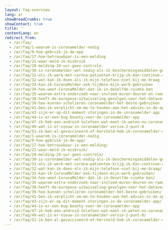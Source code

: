 ```yaml
---
layout: faq-overview
lang: ar
showBreadCrumbs: true
showContact: true
title: ''
contentLang: en
redirect_from: 
  - /ar/faq/
  - /ar/faq/1-waarom-is-coronamelder-nodig
  - /ar/faq/9-hoe-gebruik-je-de-app
  - /ar/faq/17-hoe-betrouwbaar-is-een-melding
  - /ar/faq/21-waar-meld-ik-misbruik
  - /ar/faq/28-melding-24-uur-geen-controle
  - /ar/faq/30-is-coronamelder-wel-nodig-als-ik-beschermingsmiddelen-gebruik
  - /ar/faq/31-als-ik-werk-met-corona-patienten-krijg-ik-dan-continue-alerts
  - /ar/faq/32-wat-kan-ik-doen-als-ik-mijn-telefoon-niet-bij-me-draag
  - /ar/faq/33-kan-ik-CoronaMelder-ook-tijdens-mijn-werk-gebruiken
  - /ar/faq/34-hoe-weet-CoronaMelder-dat-ik-in-dezelfde-ruimte-ben
  - /ar/faq/35-waarom-extra-onderzoek-naar-invloed-muren-deuren-en-ramen
  - /ar/faq/38-heeft-de-europese-uitwisseling-gevolgen-voor-het-dataverbruik-van-mijn-telefoon
  - /ar/faq/39-hoe-kunnen-scholieren-coronamelder-het-beste-gebruiken
  - /ar/faq/41-ben-ik-verplicht-om-me-te-houden-aan-het-advies-in-de-app
  - /ar/faq/43-zijn-er-op-dit-moment-storingen-in-de-coronamelder-app
  - /ar/faq/44-is-er-een-bug-bounty-voor-de-coronamelder-app
  - /ar/faq/47-ik-heb-een-android-telefoon-wat-moet-ik-weten-nu-coronamelder-weer-actief-is-na-landelijke-pauze
  - /ar/faq/49-wat-is-er-nieuw-in-coronamelder-versie-2-punt-0
  - /ar/faq/51-ik-ben-al-gevaccineerd-of-hersteld-heb-ik-coronamelder-dan-nog-nodig
  - /ar/faq/1-waarom-is-coronamelder-nodig
  - /ar/faq/9-hoe-gebruik-je-de-app/
  - /ar/faq/17-hoe-betrouwbaar-is-een-melding/
  - /ar/faq/21-waar-meld-ik-misbruik/
  - /ar/faq/28-melding-24-uur-geen-controle/
  - /ar/faq/30-is-coronamelder-wel-nodig-als-ik-beschermingsmiddelen-gebruik/
  - /ar/faq/31-als-ik-werk-met-corona-patienten-krijg-ik-dan-continue-alerts/
  - /ar/faq/32-wat-kan-ik-doen-als-ik-mijn-telefoon-niet-bij-me-draag/
  - /ar/faq/33-kan-ik-CoronaMelder-ook-tijdens-mijn-werk-gebruiken/
  - /ar/faq/34-hoe-weet-CoronaMelder-dat-ik-in-dezelfde-ruimte-ben/
  - /ar/faq/35-waarom-extra-onderzoek-naar-invloed-muren-deuren-en-ramen/
  - /ar/faq/38-heeft-de-europese-uitwisseling-gevolgen-voor-het-dataverbruik-van-mijn-telefoon/
  - /ar/faq/39-hoe-kunnen-scholieren-coronamelder-het-beste-gebruiken/
  - /ar/faq/41-ben-ik-verplicht-om-me-te-houden-aan-het-advies-in-de-app/
  - /ar/faq/43-zijn-er-op-dit-moment-storingen-in-de-coronamelder-app/
  - /ar/faq/44-is-er-een-bug-bounty-voor-de-coronamelder-app
  - /ar/faq/47-ik-heb-een-android-telefoon-wat-moet-ik-weten-nu-coronamelder-weer-actief-is-na-landelijke-pauze/
  - /ar/faq/49-wat-is-er-nieuw-in-coronamelder-versie-2-punt-0/
  - /ar/faq/51-ik-ben-al-gevaccineerd-of-hersteld-heb-ik-coronamelder-dan-nog-nodig/
---
```


